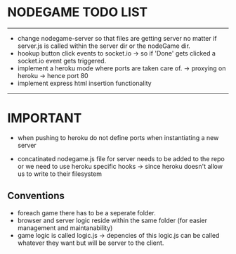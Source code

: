 # NODEGAME TODO LIST
---

* change nodegame-server so that files are getting server no matter if server.js is called within the server dir or the nodeGame dir.
* hookup button click events to socket.io -> so if 'Done' gets clicked a socket.io event gets triggered.
* implement a heroku mode where ports are taken care of. -> proxying on heroku -> hence port 80
* implement express html insertion functionality

---
# IMPORTANT

* when pushing to heroku do not define ports when instantiating a new server

* concatinated nodegame.js file for server needs to be added to the repo or we need to use heroku specific hooks
-> since heroku doesn't allow us to write to their filesystem

## Conventions

* foreach game there has to be a seperate folder.
* browser and server logic reside within the same folder (for easier management and maintanability)
* game logic is called logic.js -> depencies of this logic.js can be called whatever they want but will be server to the client.